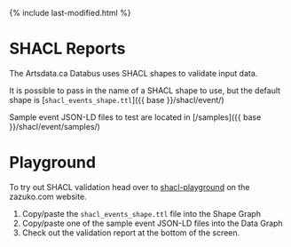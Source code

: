 {% include last-modified.html %}

SHACL Reports
=============

The Artsdata.ca Databus uses SHACL shapes to validate input data.

It is possible to pass in the name of a SHACL shape to use, but the default shape is [`shacl_events_shape.ttl`]({{ base }}/shacl/event/)

Sample event JSON-LD files to test are located in [/samples]({{ base }}/shacl/event/samples/)

Playground
===========

To try out SHACL validation head over to [shacl-playground](https://shacl-playground.zazuko.com) on the zazuko.com website. 
1. Copy/paste the `shacl_events_shape.ttl` file into the Shape Graph
2. Copy/paste one of the sample event JSON-LD files into the Data Graph  
3. Check out the validation report at the bottom of the screen.

